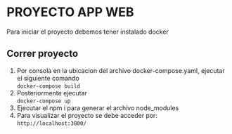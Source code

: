 # PROYECTO APP WEB
Para iniciar el proyecto debemos tener instalado docker

## Correr proyecto
1. Por consola en la ubicacion del archivo docker-compose.yaml, ejecutar el siguiente comando <br>
```docker-compose build```
2. Posteriormente ejecutar <br>
```docker-compose up```
3. Ejecutar el npm i para generar el archivo node_modules <br>
4. Para visualizar el proyecto se debe acceder por: <br>
```http://localhost:3000/```